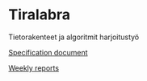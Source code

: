 # Tiralabra
 Tietorakenteet ja algoritmit harjoitustyö


[Specification document](Documents/Specification.md)

[Weekly reports](Documents/Weeklyreports.md)
